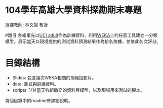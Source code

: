 # 104學年高雄大學資料探勘期末專題
授課教師: 林文揚 教授

#題目
各組事先以[UCI adult](https://archive.ics.uci.edu/ml/datasets/Adult)作為訓練資料，利用[WEKA](http://www.cs.waikato.ac.nz/ml/weka/)上的任意工具建立一分類模型。展示當天以現場提供的測試資料預測結果作為排名依據，並依此名次評分。

# 目錄結構
* Slides: 包含幾次WEKA相關的簡報投影片。
* data: 測試與訓練資料。
* scripts: 1/14當天各組繳交的資料與模型，以及現場用來測試的腳本。

每個目錄中的readme有詳細說明。
